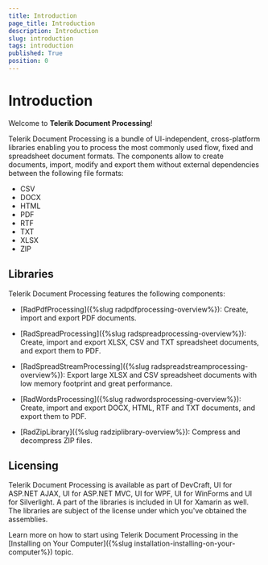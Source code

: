 ```yaml
---
title: Introduction
page_title: Introduction
description: Introduction
slug: introduction
tags: introduction
published: True
position: 0
---
```


# Introduction

Welcome to __Telerik Document Processing__!

Telerik Document Processing is a bundle of UI-independent, cross-platform libraries enabling you to process the most commonly used flow, fixed and spreadsheet document formats. The components allow to create documents, import, modify and export them without external dependencies between the following file formats:

* CSV
* DOCX
* HTML
* PDF
* RTF
* TXT
* XLSX
* ZIP


## Libraries

Telerik Document Processing features the following components:

* [RadPdfProcessing]({%slug radpdfprocessing-overview%}): Create, import and export PDF documents.

* [RadSpreadProcessing]({%slug radspreadprocessing-overview%}): Create, import and export XLSX, CSV and TXT spreadsheet documents, and export them to PDF.

* [RadSpreadStreamProcessing]({%slug radspreadstreamprocessing-overview%}): Export large XLSX and CSV spreadsheet documents with low memory footprint and great performance.

* [RadWordsProcessing]({%slug radwordsprocessing-overview%}): Create, import and export DOCX, HTML, RTF and TXT documents, and export them to PDF.

* [RadZipLibrary]({%slug radziplibrary-overview%}): Compress and decompress ZIP files.


## Licensing

Telerik Document Processing is available as part of DevCraft, UI for ASP.NET AJAX, UI for ASP.NET MVC, UI for WPF, UI for WinForms and UI for Silverlight. A part of the libraries is included in UI for Xamarin as well. The libraries are subject of the license under which you've obtained the assemblies.

Learn more on how to start using Telerik Document Processing in the [Installing on Your Computer]({%slug installation-installing-on-your-computer%}) topic.

